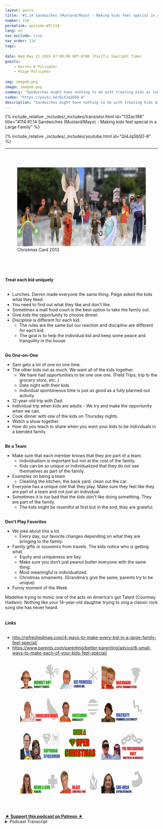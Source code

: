 ```yaml
---
layout: posts
title: "#1.14 Sandwiches (Mustard/Mayo) - Making kids feel special in a Large Family"
number: 114
permalink: episode-WTL114
lang: en
nav_exclude: true
nav_order: 114
tags:

date: Wed May 22 2019 07:00:00 GMT-0700 (Pacific Daylight Time)
guests:
    - Darren W Pulsipher
    - Paige Pulsipher

img: image0.png
image: image0.png
summary: "Sandwiches might have nothing to do with treating kids as individuals, but in our house it does. Learn how just some small questions of our kids helped us find out how to treat them as an individual in our blended family."
video: "https://youtu.be/Qi4JqSb5D-8"
description: "Sandwiches might have nothing to do with treating kids as individuals, but in our house it does. Learn how just some small questions of our kids helped us find out how to treat them as an individual in our blended family."
---
```


<div>
{% include_relative _includes/_includes/transistor.html id="132ac186" title="#114 #1.14 Sandwiches (Mustard/Mayo) - Making kids feel special in a Large Family" %}

{% include_relative _includes/_includes/youtube.html id="Qi4JqSb5D-8" %}
</div>

---

<html><head></head><body><div><br><br></div><div><figure data-trix-attachment="{&quot;contentType&quot;:&quot;image&quot;,&quot;height&quot;:260,&quot;url&quot;:&quot;https://3.bp.blogspot.com/-5ifY6Zxu-Fw/XOI0k7wRW0I/AAAAAAAE_tc/wnfTtwJN960EhuMoUrSbvvtMV4u-rsVHgCLcBGAs/s640/ChristmasPicture.png&quot;,&quot;width&quot;:639}" data-trix-content-type="image" data-trix-attributes="{&quot;caption&quot;:&quot;Christmas Card 2013&quot;}" class="attachment attachment--preview"><img src="./image0.png" width="639" height="260"><figcaption class="attachment__caption attachment__caption--edited">Christmas Card 2013</figcaption></figure></div><div><br></div><div><br></div><div>&nbsp;</div><div><strong><br>Treat each kid uniquely<br></strong><br></div><ul><li>Lunches. Darren made everyone the same thing. Paige asked the kids what they liked.</li><li>You need to find out what they like and don't like.</li><li>Sometimes a mall food court is the best option to take the family out.</li><li>Give kids the opportunity to choose dinner.</li><li>Discipline is different for each kid.&nbsp;<ul><li>The rules are the same but our reaction and discipline are different for each kid.</li><li>The goal is to help the individual kid and keep some peace and tranquility in the house.</li></ul></li></ul><div><strong><br>Go One-on-One</strong></div><ul><li>Sam gets a lot of one on one time.</li><li>The other kids not as much. We want all of the kids together.<ul><li>We have had opportunities to be one one one. (Field Trips, trip to the grocery store, etc..)</li><li>Date night with their kids</li><li>Individual spontaneous time is just as good as a fully planned out activity.</li></ul></li><li>12-year-old trip with Dad.</li><li>Individual trip when kids are adults - We try and make the opportunity when we can.</li><li>Cook dinner with one of the kids on Thursday nights.</li><li>Watch a show together.</li><li>How do you teach to share when you want your kids to be individuals in a blended family.</li></ul><div><strong><br>Be a Team</strong></div><ul><li>Make sure that each member knows that they are part of a team.<ul><li>Individualism is important but not at the cost of the family.</li><li>Kids can be so unique or individualized that they do not see themselves as part of the family.</li></ul></li><li>Examples on being a team<ul><li>Cleaning the kitchen, the back yard, clean out the car.</li></ul></li><li>Everyone has a unique role that they play. Make sure they feel like they are part of a team and not just an individual.</li><li>Sometimes it is too bad that the kids don't like doing something. They are part of the family.<ul><li>The kids might be resentful at first but in the end, they are grateful.</li></ul></li></ul><div><strong><br>Don't Play Favorites</strong></div><ul><li>We joke about this a lot.<ul><li>Every day, our favorite changes depending on what they are bringing to the family.</li></ul></li><li>Family gifts or souvenirs from travels. The kids notice who is getting what.<ul><li>Equity and uniqueness are key.</li><li>Make sure you don't just peanut butter everyone with the same thing.</li><li>Most meaningful is individualized.&nbsp;</li><li>Christmas ornaments. (Grandma's give the same, parents try to be unique)</li></ul></li><li>Funny moment of the Week</li></ul><div>Madeline trying to mimic one of the acts on America's got Talent (Courtney Hadwin). Nothing like your 14-year-old daughter trying to sing a classic rock song she has never heard.</div><div><br></div><div><strong><br>Links<br></strong><br></div><ul><li><a href="https://www.google.com/url?q=http://refreshedmag.com/4-ways-to-make-every-kid-in-a-large-family-feel-special/%23.XN8J_FNlCdM&amp;sa=D&amp;source=hangouts&amp;ust=1558207378707000&amp;usg=AFQjCNHQFUTG-pFNTdqnSyP0aMLRHMbXdA">http://refreshedmag.com/4-ways-to-make-every-kid-in-a-large-family-feel-special/</a></li><li><a href="https://www.google.com/url?q=https://www.parents.com/parenting/better-parenting/advice/6-small-ways-to-make-each-of-your-kids-feel-special/&amp;sa=D&amp;source=hangouts&amp;ust=1558207445790000&amp;usg=AFQjCNFx_Jnp8qLBRzE6rWQXNnh3EVNo7w">https://www.parents.com/parenting/better-parenting/advice/6-small-ways-to-make-each-of-your-kids-feel-special/</a></li></ul><div><figure data-trix-attachment="{&quot;contentType&quot;:&quot;image&quot;,&quot;height&quot;:457,&quot;url&quot;:&quot;https://2.bp.blogspot.com/-9SVUBZMulMo/XN8U3s-DmNI/AAAAAAAE_pU/LNjEM-7oBr8_PEBOTovfTkN4aQ7CZJQ4wCEwYBhgL/s640/back%2Bof%2Bcard%2B%25281%2529.jpg&quot;,&quot;width&quot;:640}" data-trix-content-type="image" class="attachment attachment--preview"><img src="./image1.jpg" width="640" height="457"><figcaption class="attachment__caption"></figcaption></figure></div><div><br><br></div>
<strong>
  <a href="https://www.patreon.com/wheresthelemonade" target="_donate" rel="payment" title="★ Support this podcast on Patreon ★">★ Support this podcast on Patreon ★</a>
</strong></body></html>

<details>
<summary> Podcast Transcript </summary>

<p></p>

</details>
